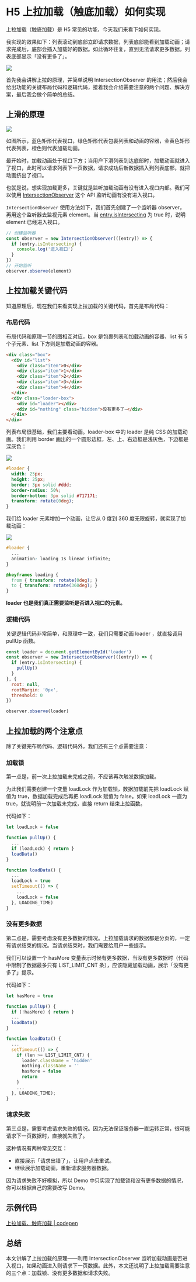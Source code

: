 # H5 上拉加载（触底加载）如何实现

上拉加载（触底加载）是 H5 常见的功能，今天我们来看下如何实现。

我实现的效果如下：列表滚动到底部立即请求数据，列表底部能看到加载动画；请求完成后，底部会插入加载好的数据。如此循环往复，直到无法请求更多数据，列表底部显示「没有更多了」。

![](./img/pull-up.gif)

首先我会讲解上拉的原理，并简单说明 IntersectionObserver 的用法；然后我会给出功能的关键布局代码和逻辑代码，接着我会介绍需要注意的两个问题、解决方案，最后我会做个简单的总结。

## 上滑的原理

![](./img/principle.png)

如图所示，蓝色矩形代表视口，绿色矩形代表包裹列表和动画的容器，金黄色矩形代表列表，橙色则代表加载动画。

最开始时，加载动画处于视口下方；当用户下滑列表到达底部时，加载动画就进入了视口，此时可以请求列表下一页数据，请求成功后新数据插入到列表底部，就把动画挤出了视口。

也就是说，想实现加载更多，关键就是监听加载动画有没有进入视口内部。我们可以使用 [IntersectionObserver](https://developer.mozilla.org/zh-CN/docs/Web/API/IntersectionObserver) 这个 API 监听动画有没有进入视口。

`IntersectionObserver` 使用方法如下，我们首先创建了一个监听器 observer，再用这个监听器去监视元素 element。当 [entry.isIntersecting](https://developer.mozilla.org/en-US/docs/Web/API/IntersectionObserverEntry/isIntersecting) 为 true 时，说明 element 已经进入视口。

```js
// 创建监听器
const observer = new IntersectionObserver(([entry]) => {
  if (entry.isIntersecting) {
    console.log('进入视口')
  }
})
// 开始监听
observer.observe(element)
```

## 上拉加载关键代码

知道原理后，现在我们来看实现上拉加载的关键代码，首先是布局代码：

### 布局代码

布局代码和原理一节的图相互对应，box 是包裹列表和加载动画的容器、list 有 5 个子元素、list 下方则是加载动画的容器。

```html
<div class="box">
  <div id="list">
    <div class="item">0</div>
    <div class="item">1</div>
    <div class="item">2</div>
    <div class="item">3</div>
    <div class="item">4</div>
  </div>
  <div class="loader-box">
    <div id="loader"></div>
    <div id="nothing" class="hidden">没有更多了~</div>
  </div>
</div>
```

列表布局很基础，我们主要看动画。loader-box 中的 loader 是纯 CSS 的加载动画。我们利用 border 画出的一个圆形边框，左、上、右边框是浅灰色，下边框是深灰色：

![](./img/loader.png)

```css
#loader {
  width: 25px;
  height: 25px;
  border: 3px solid #ddd;
  border-radius: 50%;
  border-bottom: 3px solid #717171;
  transform: rotate(0deg);
}
```

我们给 loader 元素增加一个动画，让它从 0 度到 360 度无限旋转，就实现了加载动画：

![](./img/loading.gif)

```css
#loader {
  ...
  animation: loading 1s linear infinite;
}

@keyframes loading {
  from { transform: rotate(0deg); }
  to { transform: rotate(360deg); }
}
```

**loader 也是我们真正需要监听是否进入视口的元素。**

### 逻辑代码

关键逻辑代码非常简单，和原理中一致，我们只需要动画 loader ，就直接调用 pullUp 函数。

```js
const loader = document.getElementById('loader')
const observer = new IntersectionObserver(([entry]) => {
  if (entry.isIntersecting) {
    pullUp()
  }
}, {
  root: null,
  rootMargin: '0px',
  threshold: 0
})

observer.observe(loader)
```

## 上拉加载的两个注意点

除了关键完布局代码、逻辑代码外，我们还有三个点需要注意：

### 加载锁

第一点是，前一次上拉加载未完成之前，不应该再次触发数据加载。

为此我们需要创建一个变量 loadLock 作为加载锁，数据加载前先把 loadLock 赋值为 true，数据加载完成后再把 loadLock 赋值为 false。如果 loadLock 一直为 true，就说明前一次加载未完成，直接 return 结束上拉函数。

代码如下：

```js
let loadLock = false

function pullUp() {
  ...
  if (loadLock) { return }
  loadData()
}

function loadData() {
  ...
  loadLock = true
  setTimeout(() => {
    ...
    loadLock = false
  }, LOADING_TIME)
}
```

### 没有更多数据

第二点是，需要考虑没有更多数据的情况。上拉加载请求的数据都是分页的，一定有请求结束的情况。当请求结束时，我们需要给用户一些提示。

我们可以设置一个 hasMore 变量表示时候有更多数据，当没有更多数据时（代码中限制了数据最多只有 LIST_LIMIT_CNT 条），应该隐藏加载动画，展示「没有更多了」提示。

代码如下：

```js
let hasMore = true

function pullUp() {
  if (!hasMore) { return }
  ...
  loadData()
}

function loadData() {
  ...
  setTimeout(() => {
    if (len >= LIST_LIMIT_CNT) {
      loader.className = 'hidden'
      nothing.className = ''
      hasMore = false
      return
    }
    ...
  }, LOADING_TIME);
}
```

### 请求失败

第三点是，需要考虑请求失败的情况。因为无法保证服务器一直运转正常，很可能请求下一页数据时，直接就失败了。

这种情况有两种常见交互：

- 直接展示「请求出错了」，让用户点击重试。
- 继续展示加载动画，重新请求服务器数据。

因为请求失败不好模拟，所以 Demo 中只实现了加载锁和没有更多数据的情况，你可以根据自己的需要改写 Demo。

## 示例代码

[上拉加载、触底加载 | codepen](https://codepen.io/lijunlin2022/pen/OJrJePE)

## 总结

本文讲解了上拉加载的原理——利用 IntersectionObserver 监听加载动画是否进入视口，如果动画进入则请求下一页数据。此外，本文还说明了上拉加载需要注意的三个点：加载锁、没有更多数据和请求失败。
